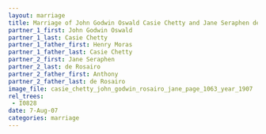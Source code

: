 ```yaml
---
layout: marriage
title: Marriage of John Godwin Oswald Casie Chetty and Jane Seraphen de Rosairo
partner_1_first: John Godwin Oswald
partner_1_last: Casie Chetty
partner_1_father_first: Henry Moras
partner_1_father_last: Casie Chetty
partner_2_first: Jane Seraphen
partner_2_last: de Rosairo
partner_2_father_first: Anthony
partner_2_father_last: de Rosairo
image_file: casie_chetty_john_godwin_rosairo_jane_page_1063_year_1907
rel_trees:
 - I0828
date: 7-Aug-07
categories: marriage
---
```


